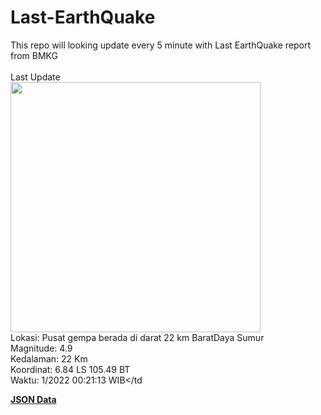 # Last-EarthQuake
This repo will looking update every 5 minute with Last EarthQuake report from BMKG
<br>
<br>
Last Update
<br>
<img src="https://ews.bmkg.go.id/TEWS/data/20221116002113.mmi.jpg" width="400"/>
<br>
Lokasi: Pusat gempa berada di darat 22 km BaratDaya Sumur <br>
Magnitude: 4.9 <br>
Kedalaman: 22 Km <br>
Koordinat: 6.84 LS 105.49 BT <br>
Waktu: 1/2022 00:21:13 WIB</td <br>

<a href="./data/data.json">**JSON Data**</a>
